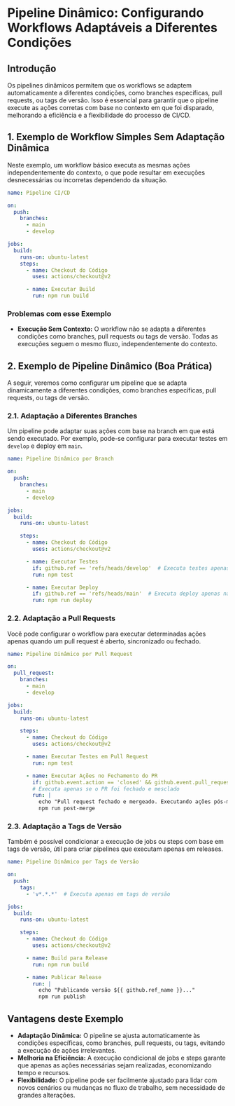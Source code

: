 
# Pipeline Dinâmico: Configurando Workflows Adaptáveis a Diferentes Condições

## Introdução

Os pipelines dinâmicos permitem que os workflows se adaptem automaticamente a diferentes condições, como branches específicas, pull requests, ou tags de versão. Isso é essencial para garantir que o pipeline execute as ações corretas com base no contexto em que foi disparado, melhorando a eficiência e a flexibilidade do processo de CI/CD.

## 1. Exemplo de Workflow Simples Sem Adaptação Dinâmica 

Neste exemplo, um workflow básico executa as mesmas ações independentemente do contexto, o que pode resultar em execuções desnecessárias ou incorretas dependendo da situação.

```yaml
name: Pipeline CI/CD

on:
  push:
    branches:
      - main
      - develop

jobs:
  build:
    runs-on: ubuntu-latest
    steps:
      - name: Checkout do Código
        uses: actions/checkout@v2

      - name: Executar Build
        run: npm run build
```

### Problemas com esse Exemplo

- **Execução Sem Contexto:** O workflow não se adapta a diferentes condições como branches, pull requests ou tags de versão. Todas as execuções seguem o mesmo fluxo, independentemente do contexto.

## 2. Exemplo de Pipeline Dinâmico (Boa Prática)

A seguir, veremos como configurar um pipeline que se adapta dinamicamente a diferentes condições, como branches específicas, pull requests, ou tags de versão.

### 2.1. Adaptação a Diferentes Branches

Um pipeline pode adaptar suas ações com base na branch em que está sendo executado. Por exemplo, pode-se configurar para executar testes em `develop` e deploy em `main`.

```yaml
name: Pipeline Dinâmico por Branch

on:
  push:
    branches:
      - main
      - develop

jobs:
  build:
    runs-on: ubuntu-latest

    steps:
      - name: Checkout do Código
        uses: actions/checkout@v2

      - name: Executar Testes
        if: github.ref == 'refs/heads/develop'  # Executa testes apenas na branch develop
        run: npm test

      - name: Executar Deploy
        if: github.ref == 'refs/heads/main'  # Executa deploy apenas na branch main
        run: npm run deploy
```

### 2.2. Adaptação a Pull Requests

Você pode configurar o workflow para executar determinadas ações apenas quando um pull request é aberto, sincronizado ou fechado.

```yaml
name: Pipeline Dinâmico por Pull Request

on:
  pull_request:
    branches:
      - main
      - develop

jobs:
  build:
    runs-on: ubuntu-latest

    steps:
      - name: Checkout do Código
        uses: actions/checkout@v2

      - name: Executar Testes em Pull Request
        run: npm test

      - name: Executar Ações no Fechamento do PR
        if: github.event.action == 'closed' && github.event.pull_request.merged == true  
        # Executa apenas se o PR foi fechado e mesclado
        run: |
          echo "Pull request fechado e mergeado. Executando ações pós-merge..."
          npm run post-merge
```

### 2.3. Adaptação a Tags de Versão

Também é possível condicionar a execução de jobs ou steps com base em tags de versão, útil para criar pipelines que executam apenas em releases.

```yaml
name: Pipeline Dinâmico por Tags de Versão

on:
  push:
    tags:
      - 'v*.*.*'  # Executa apenas em tags de versão

jobs:
  build:
    runs-on: ubuntu-latest

    steps:
      - name: Checkout do Código
        uses: actions/checkout@v2

      - name: Build para Release
        run: npm run build

      - name: Publicar Release
        run: |
          echo "Publicando versão ${{ github.ref_name }}..."
          npm run publish
```

## Vantagens deste Exemplo

- **Adaptação Dinâmica:** O pipeline se ajusta automaticamente às condições específicas, como branches, pull requests, ou tags, evitando a execução de ações irrelevantes.
- **Melhoria na Eficiência:** A execução condicional de jobs e steps garante que apenas as ações necessárias sejam realizadas, economizando tempo e recursos.
- **Flexibilidade:** O pipeline pode ser facilmente ajustado para lidar com novos cenários ou mudanças no fluxo de trabalho, sem necessidade de grandes alterações.

